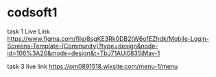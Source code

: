 
# codsoft1

task 1 Live Link https://www.figma.com/file/8sgKE3Rk0DB2tW6ofEZhdk/Mobile-Login-Screens-Template-(Community)?type=design&node-id=106%3A20&mode=design&t=TbJ71AUi0835jMav-1


task 3 live link https://om0891518.wixsite.com/menu-1/menu
